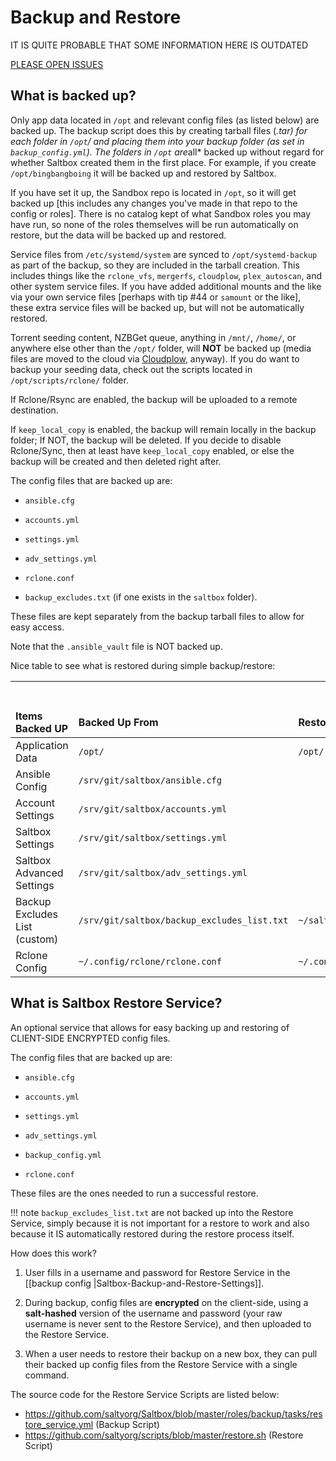 
# Backup and Restore

IT IS QUITE PROBABLE THAT SOME INFORMATION HERE IS OUTDATED

[PLEASE OPEN ISSUES](https://github.com/saltyorg/docs/issues)

## What is backed up?

Only app data located in `/opt` and relevant config files (as listed below) are backed up.  The backup script does this by creating tarball files (*.tar) for each folder in `/opt`/ and placing them into your backup folder (as set in `backup_config.yml`). The folders in `/opt` are*all* backed up without regard for whether Saltbox created them in the first place.  For example, if you create `/opt/bingbangboing` it will be backed up and restored by Saltbox.

If you have set it up, the Sandbox repo is located in `/opt`, so it will get backed up [this includes any changes you've made in that repo to the config or roles].  There is no catalog kept of what Sandbox roles you may have run, so none of the roles themselves will be run automatically on restore, but the data will be backed up and restored.

Service files from `/etc/systemd/system` are synced to `/opt/systemd-backup` as part of the backup, so they are included in the tarball creation.  This includes things like the `rclone_vfs`, `mergerfs`, `cloudplow`, `plex_autoscan`, and other system service files.  If you have added additional mounts and the like via your own service files [perhaps with tip #44 or `samount` or the like], these extra service files will be backed up, but will not be automatically restored.

Torrent seeding content, NZBGet queue, anything in `/mnt/`, `/home/`, or anywhere else other than the `/opt/` folder, will **NOT** be backed up (media files are moved to the cloud via [Cloudplow](../apps/cloudplow.md), anyway). If you do want to backup your seeding data, check out the scripts located in `/opt/scripts/rclone/` folder.

If Rclone/Rsync are enabled, the backup will be uploaded to a remote destination.

If `keep_local_copy` is enabled, the backup will remain locally in the backup folder; If NOT, the backup will be deleted. If you decide to disable Rclone/Sync, then at least have `keep_local_copy` enabled, or else the backup will be created and then deleted right after.

The config files that are backed up are:

- `ansible.cfg`

- `accounts.yml`

- `settings.yml`

- `adv_settings.yml`

- `rclone.conf`

- `backup_excludes.txt` (if one exists in the `saltbox` folder).

These files are kept separately from the backup tarball files to allow for easy access.

Note that the `.ansible_vault` file is NOT backed up.

Nice table to see what is restored during simple backup/restore:

| <pre>                         </pre> Items Backed UP              | <pre>     </pre> Backed Up From                   | <pre>     </pre> Restored To |
|:----------------------------- |:-------------------------------- |:----------- |
| Application Data              | `/opt/`                          | `/opt/`     |
| Ansible Config                | `/srv/git/saltbox/ansible.cfg`         |             |
| Account Settings              | `/srv/git/saltbox/accounts.yml`        |             |
| Saltbox Settings             | `/srv/git/saltbox/settings.yml`        |             |
| Saltbox Advanced Settings    | `/srv/git/saltbox/adv_settings.yml`    |             |
| Backup Excludes List (custom) | `/srv/git/saltbox/backup_excludes_list.txt` |  `~/saltbox/backup_excludes_list.txt`           |
| Rclone Config                 | `~/.config/rclone/rclone.conf`   | `~/.config/rclone/rclone.conf`            |

## What is Saltbox Restore Service?

An optional service that allows for easy backing up and restoring of CLIENT-SIDE ENCRYPTED config files.

The config files that are backed up are:

- `ansible.cfg`

- `accounts.yml`

- `settings.yml`

- `adv_settings.yml`

- `backup_config.yml`

- `rclone.conf`

These files are the ones needed to run a successful restore.

!!! note
    `backup_excludes_list.txt` are not backed up into the Restore Service, simply because it is not important for a restore to work and also because it IS automatically restored during the restore process itself.

How does this work?

1. User fills in a username and password for Restore Service in the [[backup config |Saltbox-Backup-and-Restore-Settings]].

2. During backup, config files are **encrypted** on the client-side, using a **salt-hashed** version of the username and password (your raw username is never sent to the Restore Service), and then uploaded to the Restore Service.

3. When a user needs to restore their backup on a new box, they can pull their backed up config files from the Restore Service with a single command.

The source code for the Restore Service Scripts are listed below:

- <https://github.com/saltyorg/Saltbox/blob/master/roles/backup/tasks/restore_service.yml> (Backup Script)
- <https://github.com/saltyorg/scripts/blob/master/restore.sh> (Restore Script)
